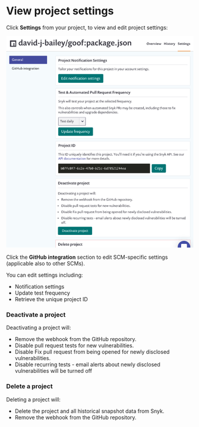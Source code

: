 # View project settings

Click **Settings** from your project, to view and edit project settings:

![](../../.gitbook/assets/screenshot_2021-04-14_at_09.23.38.png)

Click the **GitHub integration** section to edit SCM-specific settings \(applicable also to other SCMs\).

You can edit settings including:

* Notification settings
* Update test frequency
* Retrieve the unique project ID

### Deactivate a project

Deactivating a project will:

* Remove the webhook from the GitHub repository.
* Disable pull request tests for new vulnerabilities.
* Disable Fix pull request from being opened for newly disclosed vulnerabilities.
* Disable recurring tests - email alerts about newly disclosed vulnerabilities will be turned off

### Delete a project

Deleting a project will:

* Delete the project and all historical snapshot data from Snyk.
* Remove the webhook from the GitHub repository.

